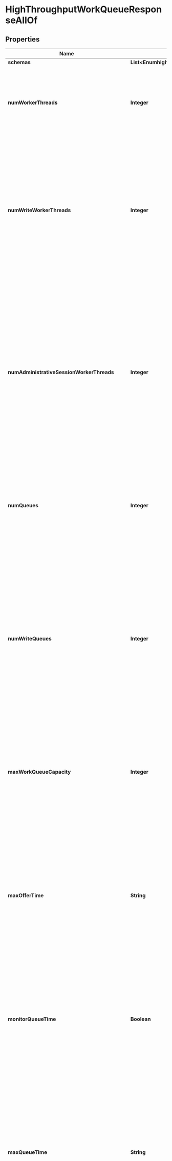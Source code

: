 

# HighThroughputWorkQueueResponseAllOf


## Properties

| Name | Type | Description | Notes |
|------------ | ------------- | ------------- | -------------|
|**schemas** | **List&lt;EnumhighThroughputWorkQueueSchemaUrn&gt;** |  |  [optional] |
|**numWorkerThreads** | **Integer** | Specifies the total number of worker threads that should be used within the server in order to process requested operations. The worker threads will be split evenly across all of the configured queues. |  [optional] |
|**numWriteWorkerThreads** | **Integer** | Specifies the number of worker threads that should be used within the server to process write (add, delete, modify, and modify DN) operations. If this is specified, then separate sets of worker threads will be used for processing read and write operations, and the value of the num-worker-threads property will reflect the number of threads to use to process read operations. |  [optional] |
|**numAdministrativeSessionWorkerThreads** | **Integer** | Specifies the number of worker threads that should be used to process operations as part of an administrative session. These threads may be reserved only for special use by management applications like dsconfig, the administration console, and other administrative tools, so that these applications may be used to diagnose problems and take any necessary corrective action even if all \&quot;normal\&quot; worker threads are busy processing other requests. |  [optional] |
|**numQueues** | **Integer** | Specifies the number of blocking queues that should be maintained. A value of zero indicates that the server should attempt to automatically select an optimal value (one queue for every two worker threads). |  [optional] |
|**numWriteQueues** | **Integer** | Specifies the number of blocking queues that should be maintained for write operations. This will only be used if a value is specified for the num-write-worker-threads property, in which case the num-queues property will specify the number of queues for read operations. Otherwise, all operations will be processed by a common set of worker threads and the value of the num-queues property will specify the number of queues for all types of operations. |  [optional] |
|**maxWorkQueueCapacity** | **Integer** | Specifies the maximum number of pending operations that may be held in any of the queues at any given time. The total number of pending requests may be as large as this value times the total number of queues. |  [optional] |
|**maxOfferTime** | **String** | Specifies the maximum length of time that the connection handler should be allowed to wait to enqueue a request if the work queue is full. If the attempt to enqueue an operation does not succeed within this period of time, then the operation will be rejected and an error response will be returned to the client. A value of zero indicates that operations should be rejected immediately if the work queue is already at its maximum capacity. |  [optional] |
|**monitorQueueTime** | **Boolean** | Indicates whether the work queue should monitor the length of time that operations are held in the queue. When enabled the queue time will be included with access log messages as \&quot;qtime\&quot; in milliseconds. |  [optional] |
|**maxQueueTime** | **String** | Specifies the maximum length of time that an operation should be allowed to wait on the work queue. If an operation has been waiting on the queue longer than this period of time, then it will receive an immediate failure result rather than being processed once it has been handed off to a worker thread. A value of zero seconds indicates that there should not be any maximum queue time imposed. This setting will only be used if the monitor-queue-time property has a value of true. |  [optional] |
|**expensiveOperationCheckInterval** | **String** | The interval that the work queue should use when checking for potentially expensive operations. If at least expensive-operation-minimum-concurrent-count worker threads are found to be processing the same operation on two consecutive polls separated by this time interval (i.e., the worker thread has been processing that operation for at least this length of time, and potentially up to twice this length of time), then a stack trace of all running threads will be written to a file for analysis to provide potentially useful information that may help better understand the reason it is taking so long. It may be that the operation is simply an expensive one to process, but there may be other external factors (e.g., a database checkpoint, a log rotation, lock contention, etc.) that could be to blame. This option is primarily intended for debugging purposes and should generally be used under the direction of Ping Identity support. |  [optional] |
|**expensiveOperationMinimumConcurrentCount** | **Integer** | The minimum number of concurrent expensive operations that should be detected to trigger dumping stack traces for all threads. If at least this number of worker threads are seen processing the same operations in two consecutive intervals, then the server will dump a stack trace of all threads to a file. This option is primarily intended for debugging purposes and should generally be used under the direction of Ping Identity support. |  [optional] |
|**expensiveOperationMinimumDumpInterval** | **String** | The minimum length of time that should be required to pass after dumping stack trace information for all threads before the server should be allowed to create a second dump. This will help prevent the server from dumping stack traces too frequently and eventually consuming all available disk space with stack trace log output. This option is primarily intended for debugging purposes and should generally be used under the direction of Ping Identity support. |  [optional] |



